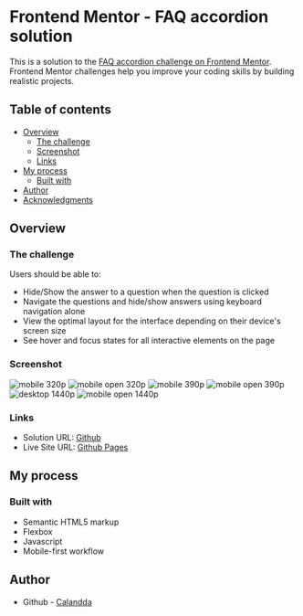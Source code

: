 # Frontend Mentor - FAQ accordion solution

This is a solution to the [FAQ accordion challenge on Frontend Mentor](https://www.frontendmentor.io/challenges/faq-accordion-wyfFdeBwBz). Frontend Mentor challenges help you improve your coding skills by building realistic projects. 

## Table of contents

- [Overview](#overview)
  - [The challenge](#the-challenge)
  - [Screenshot](#screenshot)
  - [Links](#links)
- [My process](#my-process)
  - [Built with](#built-with)
- [Author](#author)
- [Acknowledgments](#acknowledgments)


## Overview

### The challenge

Users should be able to:

- Hide/Show the answer to a question when the question is clicked
- Navigate the questions and hide/show answers using keyboard navigation alone
- View the optimal layout for the interface depending on their device's screen size
- See hover and focus states for all interactive elements on the page

### Screenshot

![mobile 320p](./output/mobile-320p.png)
![mobile open 320p](./output/mobile-open-320p.png)
![mobile 390p](./output/mobile-390p.png)
![mobile open 390p](./output/mobile-open-390p.png)
![desktop 1440p](./output/mobile-390p.png)
![mobile open 1440p](./output/mobile-open-390p.png)

### Links

- Solution URL: [Github](https://github.com/Calandda/FAQ-Accordion-Main-FrontendMentor)
- Live Site URL: [Github Pages](https://your-live-site-url.com)

## My process

### Built with

- Semantic HTML5 markup
- Flexbox
- Javascript
- Mobile-first workflow

## Author

- Github - [Calandda]()
